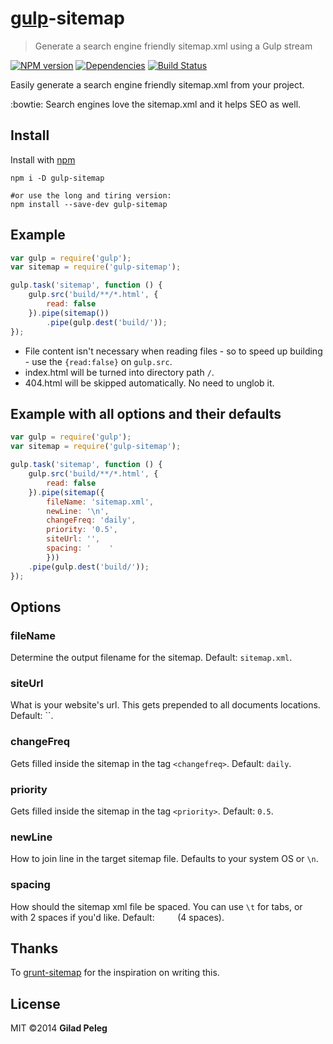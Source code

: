 # [gulp](https://github.com/wearefractal/gulp)-sitemap
> Generate a search engine friendly sitemap.xml using a Gulp stream

[![NPM version](https://badge.fury.io/js/gulp-sitemap.png)](http://badge.fury.io/js/gulp-sitemap)
[![Dependencies](https://gemnasium.com/pgilad/gulp-sitemap.png)](https://gemnasium.com/pgilad/gulp-sitemap)
[![Build Status](https://travis-ci.org/pgilad/gulp-sitemap.png?branch=master)](https://travis-ci.org/pgilad/gulp-sitemap)

Easily generate a search engine friendly sitemap.xml from your project.

:bowtie: Search engines love the sitemap.xml and it helps SEO as well.

## Install

Install with [npm](https://npmjs.org/package/gulp-sitemap)

```
npm i -D gulp-sitemap

#or use the long and tiring version:
npm install --save-dev gulp-sitemap
```

## Example

```js
var gulp = require('gulp');
var sitemap = require('gulp-sitemap');

gulp.task('sitemap', function () {
    gulp.src('build/**/*.html', {
        read: false
    }).pipe(sitemap())
        .pipe(gulp.dest('build/'));
});
```

* File content isn't necessary when reading files - so to speed up building - use the `{read:false}` on `gulp.src`.
* index.html will be turned into directory path `/`.
* 404.html will be skipped automatically. No need to unglob it.

## Example with all options and their defaults
```js
var gulp = require('gulp');
var sitemap = require('gulp-sitemap');

gulp.task('sitemap', function () {
    gulp.src('build/**/*.html', {
        read: false
    }).pipe(sitemap({
        fileName: 'sitemap.xml',
        newLine: '\n',
        changeFreq: 'daily',
        priority: '0.5',
        siteUrl: '',
        spacing: '    '
        }))
    .pipe(gulp.dest('build/'));
});
```

## Options

### fileName

Determine the output filename for the sitemap. Default: `sitemap.xml`.

### siteUrl

What is your website's url. This gets prepended to all documents locations. Default: ``.

### changeFreq

Gets filled inside the sitemap in the tag `<changefreq>`. Default: `daily`.

### priority

Gets filled inside the sitemap in the tag `<priority>`. Default: `0.5`.

### newLine

How to join line in the target sitemap file. Defaults to your system OS or `\n`.

### spacing

How should the sitemap xml file be spaced. You can use `\t` for tabs, or `  ` with 2
spaces if you'd like. Default: `    ` (4 spaces).

## Thanks

To [grunt-sitemap](https://github.com/RayViljoen/grunt-sitemap) for the inspiration on writing this.

## License

MIT ©2014 **Gilad Peleg**
